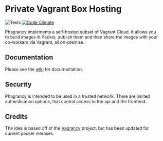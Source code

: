 # Private Vagrant Box Hosting

![Tests](https://github.com/NHellFire/phagrancy/actions/workflows/ci.yml/badge.svg?event=push) [![Code Climate](https://codeclimate.com/github/NHellFire/phagrancy/badges/gpa.svg)](https://codeclimate.com/github/NHellFire/phagrancy)

Phagrancy implements a self-hosted subset of Vagrant Cloud. It allows you to build images in Packer, publish them and then share the images with your co-workers via Vagrant, all on-premise.

## Documentation

Please see the [wiki](https://github.com/dlundgren/phagrancy/wiki) for documentation.

## Security

Phagrancy is intended to be used in a trusted network. There are limited authentication options, that control access to the api and the frontend.

## Credits

The idea is based off of the [Vagrancy](https://github.com/ryandoyle/vagrancy) project, but has been updated for current packer releases.
